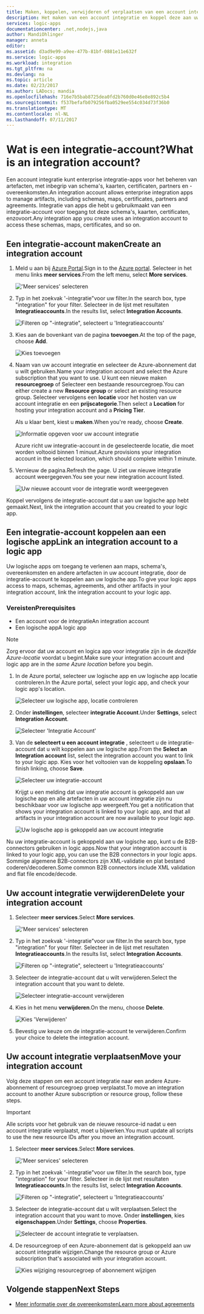 ```yaml
---
title: Maken, koppelen, verwijderen of verplaatsen van een account integratie in Azure logic apps | Microsoft Docs
description: Het maken van een account integratie en koppel deze aan uw logische apps
services: logic-apps
documentationcenter: .net,nodejs,java
author: MandiOhlinger
manager: anneta
editor: 
ms.assetid: d3ad9e99-a9ee-477b-81bf-0881e11e632f
ms.service: logic-apps
ms.workload: integration
ms.tgt_pltfrm: na
ms.devlang: na
ms.topic: article
ms.date: 02/23/2017
ms.author: LADocs; mandia
ms.openlocfilehash: 716e7b5bab8725dea0fd2b760d0e46e8e892c5b4
ms.sourcegitcommit: f537befafb079256fba0529ee554c034d73f36b0
ms.translationtype: MT
ms.contentlocale: nl-NL
ms.lasthandoff: 07/11/2017
---
```

# <a name="what-is-an-integration-account"></a><span data-ttu-id="a159d-103">Wat is een integratie-account?</span><span class="sxs-lookup"><span data-stu-id="a159d-103">What is an integration account?</span></span>

<span data-ttu-id="a159d-104">Een account integratie kunt enterprise integratie-apps voor het beheren van artefacten, met inbegrip van schema's, kaarten, certificaten, partners en -overeenkomsten.</span><span class="sxs-lookup"><span data-stu-id="a159d-104">An integration account allows enterprise integration apps to manage artifacts, including schemas, maps, certificates, partners and agreements.</span></span> <span data-ttu-id="a159d-105">Integratie van apps die hebt u gebruikmaakt van een integratie-account voor toegang tot deze schema's, kaarten, certificaten, enzovoort.</span><span class="sxs-lookup"><span data-stu-id="a159d-105">Any integration app you create uses an integration account to access these schemas, maps, certificates, and so on.</span></span>

## <a name="create-an-integration-account"></a><span data-ttu-id="a159d-106">Een integratie-account maken</span><span class="sxs-lookup"><span data-stu-id="a159d-106">Create an integration account</span></span>

1.  <span data-ttu-id="a159d-107">Meld u aan bij [Azure Portal](http://portal.azure.com "Azure Portal").</span><span class="sxs-lookup"><span data-stu-id="a159d-107">Sign in to the [Azure portal](http://portal.azure.com "Azure portal").</span></span> <span data-ttu-id="a159d-108">Selecteer in het menu links **meer services**.</span><span class="sxs-lookup"><span data-stu-id="a159d-108">From the left menu, select **More services**.</span></span>

    !['Meer services' selecteren](./media/logic-apps-enterprise-integration-accounts/account-1.png)

2. <span data-ttu-id="a159d-110">Typ in het zoekvak '-integratie"voor uw filter.</span><span class="sxs-lookup"><span data-stu-id="a159d-110">In the search box, type "integration" for your filter.</span></span> <span data-ttu-id="a159d-111">Selecteer in de lijst met resultaten **Integratieaccounts**.</span><span class="sxs-lookup"><span data-stu-id="a159d-111">In the results list, select **Integration Accounts**.</span></span>

    ![Filteren op "-integratie", selecteert u 'Integratieaccounts'](./media/logic-apps-enterprise-integration-accounts/account-2.png)  

3. <span data-ttu-id="a159d-113">Kies aan de bovenkant van de pagina **toevoegen**.</span><span class="sxs-lookup"><span data-stu-id="a159d-113">At the top of the page, choose **Add**.</span></span>

    ![Kies toevoegen](./media/logic-apps-enterprise-integration-accounts/account-3.png)

4. <span data-ttu-id="a159d-115">Naam van uw account integratie en selecteer de Azure-abonnement dat u wilt gebruiken.</span><span class="sxs-lookup"><span data-stu-id="a159d-115">Name your integration account and select the Azure subscription that you want to use.</span></span> <span data-ttu-id="a159d-116">U kunt een nieuwe maken **resourcegroep** of Selecteer een bestaande resourcegroep.</span><span class="sxs-lookup"><span data-stu-id="a159d-116">You can either create a new **Resource group** or select an existing resource group.</span></span> <span data-ttu-id="a159d-117">Selecteer vervolgens een **locatie** voor het hosten van uw account integratie en een **prijscategorie**.</span><span class="sxs-lookup"><span data-stu-id="a159d-117">Then select a **Location** for hosting your integration account and a **Pricing Tier**.</span></span> 

    <span data-ttu-id="a159d-118">Als u klaar bent, kiest u **maken**.</span><span class="sxs-lookup"><span data-stu-id="a159d-118">When you're ready, choose **Create**.</span></span>

    ![Informatie opgeven voor uw account integratie](./media/logic-apps-enterprise-integration-accounts/account-4.png)

    <span data-ttu-id="a159d-120">Azure richt uw integratie-account in de geselecteerde locatie, die moet worden voltooid binnen 1 minuut.</span><span class="sxs-lookup"><span data-stu-id="a159d-120">Azure provisions your integration account  in the selected location, which should complete within 1 minute.</span></span>

5. <span data-ttu-id="a159d-121">Vernieuw de pagina.</span><span class="sxs-lookup"><span data-stu-id="a159d-121">Refresh the page.</span></span> <span data-ttu-id="a159d-122">U ziet uw nieuwe integratie account weergegeven.</span><span class="sxs-lookup"><span data-stu-id="a159d-122">You see your new integration account listed.</span></span>

    ![Uw nieuwe account voor de integratie wordt weergegeven](./media/logic-apps-enterprise-integration-accounts/account-5.png) 

<span data-ttu-id="a159d-124">Koppel vervolgens de integratie-account dat u aan uw logische app hebt gemaakt.</span><span class="sxs-lookup"><span data-stu-id="a159d-124">Next, link the integration account that you created to your logic app.</span></span> 

## <a name="link-an-integration-account-to-a-logic-app"></a><span data-ttu-id="a159d-125">Een integratie-account koppelen aan een logische app</span><span class="sxs-lookup"><span data-stu-id="a159d-125">Link an integration account to a logic app</span></span>

<span data-ttu-id="a159d-126">Uw logische apps om toegang te verlenen aan maps, schema's, overeenkomsten en andere artefacten in uw account integratie, door de integratie-account te koppelen aan uw logische app.</span><span class="sxs-lookup"><span data-stu-id="a159d-126">To give your logic apps access to maps, schemas, agreements, and other artifacts in your integration account, link the integration account to your logic app.</span></span>

### <a name="prerequisites"></a><span data-ttu-id="a159d-127">Vereisten</span><span class="sxs-lookup"><span data-stu-id="a159d-127">Prerequisites</span></span>

* <span data-ttu-id="a159d-128">Een account voor de integratie</span><span class="sxs-lookup"><span data-stu-id="a159d-128">An integration account</span></span>
* <span data-ttu-id="a159d-129">Een logische app</span><span class="sxs-lookup"><span data-stu-id="a159d-129">A logic app</span></span>

> [!NOTE] 
> <span data-ttu-id="a159d-130">Zorg ervoor dat uw account en logica app voor integratie zijn in de *dezelfde Azure-locatie* voordat u begint.</span><span class="sxs-lookup"><span data-stu-id="a159d-130">Make sure your integration account and logic app are in the *same Azure location* before you begin.</span></span>


1. <span data-ttu-id="a159d-131">In de Azure portal, selecteer uw logische app en uw logische app locatie controleren.</span><span class="sxs-lookup"><span data-stu-id="a159d-131">In the Azure portal, select your logic app, and check your logic app's location.</span></span>

    ![Selecteer uw logische app, locatie controleren](./media/logic-apps-enterprise-integration-accounts/linkaccount-1.png)

2. <span data-ttu-id="a159d-133">Onder **instellingen**, selecteer **integratie Account**.</span><span class="sxs-lookup"><span data-stu-id="a159d-133">Under **Settings**, select **Integration Account**.</span></span>

    ![Selecteer 'Integratie Account'](./media/logic-apps-enterprise-integration-accounts/linkaccount-2.png)

3. <span data-ttu-id="a159d-135">Van de **selecteert u een account integratie** , selecteert u de integratie-account dat u wilt koppelen aan uw logische app.</span><span class="sxs-lookup"><span data-stu-id="a159d-135">From the **Select an Integration account** list, select the integration account you want to link to your logic app.</span></span> <span data-ttu-id="a159d-136">Kies voor het voltooien van de koppeling **opslaan**.</span><span class="sxs-lookup"><span data-stu-id="a159d-136">To finish linking, choose **Save**.</span></span>

    ![Selecteer uw integratie-account](./media/logic-apps-enterprise-integration-accounts/linkaccount-3.png)

    <span data-ttu-id="a159d-138">Krijgt u een melding dat uw integratie account is gekoppeld aan uw logische app en alle artefacten in uw account integratie zijn nu beschikbaar voor uw logische app weergeeft.</span><span class="sxs-lookup"><span data-stu-id="a159d-138">You get a notification that shows your integration account is linked to your logic app,  and that all artifacts in your integration account are now available to your logic app.</span></span>

    ![Uw logische app is gekoppeld aan uw account integratie](./media/logic-apps-enterprise-integration-accounts/linkaccount-5.png)

<span data-ttu-id="a159d-140">Nu uw integratie-account is gekoppeld aan uw logische app, kunt u de B2B-connectors gebruiken in logic apps.</span><span class="sxs-lookup"><span data-stu-id="a159d-140">Now that your integration account is linked to your logic app, you can use the B2B connectors in your logic apps.</span></span> <span data-ttu-id="a159d-141">Sommige algemene B2B-connectors zijn XML-validatie en plat bestand coderen/decoderen.</span><span class="sxs-lookup"><span data-stu-id="a159d-141">Some common B2B connectors include XML validation and flat file encode/decode.</span></span>  

## <a name="delete-your-integration-account"></a><span data-ttu-id="a159d-142">Uw account integratie verwijderen</span><span class="sxs-lookup"><span data-stu-id="a159d-142">Delete your integration account</span></span>

1. <span data-ttu-id="a159d-143">Selecteer **meer services**.</span><span class="sxs-lookup"><span data-stu-id="a159d-143">Select **More services**.</span></span>

    !['Meer services' selecteren](./media/logic-apps-enterprise-integration-accounts/account-1.png)

2. <span data-ttu-id="a159d-145">Typ in het zoekvak '-integratie"voor uw filter.</span><span class="sxs-lookup"><span data-stu-id="a159d-145">In the search box, type "integration" for your filter.</span></span> <span data-ttu-id="a159d-146">Selecteer in de lijst met resultaten **Integratieaccounts**.</span><span class="sxs-lookup"><span data-stu-id="a159d-146">In the results list, select **Integration Accounts**.</span></span>

    ![Filteren op "-integratie", selecteert u 'Integratieaccounts'](./media/logic-apps-enterprise-integration-accounts/account-2.png)  

3. <span data-ttu-id="a159d-148">Selecteer de integratie-account dat u wilt verwijderen.</span><span class="sxs-lookup"><span data-stu-id="a159d-148">Select the integration account that you want to delete.</span></span>

    ![Selecteer integratie-account verwijderen](./media/logic-apps-enterprise-integration-accounts/account-5.png)

4. <span data-ttu-id="a159d-150">Kies in het menu **verwijderen**.</span><span class="sxs-lookup"><span data-stu-id="a159d-150">On the menu, choose **Delete**.</span></span>

    ![Kies 'Verwijderen'](./media/logic-apps-enterprise-integration-accounts/delete.png)

5. <span data-ttu-id="a159d-152">Bevestig uw keuze om de integratie-account te verwijderen.</span><span class="sxs-lookup"><span data-stu-id="a159d-152">Confirm your choice to delete the integration account.</span></span>

## <a name="move-your-integration-account"></a><span data-ttu-id="a159d-153">Uw account integratie verplaatsen</span><span class="sxs-lookup"><span data-stu-id="a159d-153">Move your integration account</span></span>

<span data-ttu-id="a159d-154">Volg deze stappen om een account integratie naar een andere Azure-abonnement of resourcegroep groep verplaatst.</span><span class="sxs-lookup"><span data-stu-id="a159d-154">To move an integration account to another Azure subscription or resource group, follow these steps.</span></span>

> [!IMPORTANT]
> <span data-ttu-id="a159d-155">Alle scripts voor het gebruik van de nieuwe resource-id nadat u een account integratie verplaatst, moet u bijwerken.</span><span class="sxs-lookup"><span data-stu-id="a159d-155">You must update all scripts to use the new resource IDs after you move an integration account.</span></span>

1. <span data-ttu-id="a159d-156">Selecteer **meer services**.</span><span class="sxs-lookup"><span data-stu-id="a159d-156">Select **More services**.</span></span>

    !['Meer services' selecteren](./media/logic-apps-enterprise-integration-accounts/account-1.png)

2. <span data-ttu-id="a159d-158">Typ in het zoekvak '-integratie"voor uw filter.</span><span class="sxs-lookup"><span data-stu-id="a159d-158">In the search box, type "integration" for your filter.</span></span> <span data-ttu-id="a159d-159">Selecteer in de lijst met resultaten **Integratieaccounts**.</span><span class="sxs-lookup"><span data-stu-id="a159d-159">In the results list, select **Integration Accounts**.</span></span>

    ![Filteren op "-integratie", selecteert u 'Integratieaccounts'](./media/logic-apps-enterprise-integration-accounts/account-2.png)

3. <span data-ttu-id="a159d-161">Selecteer de integratie-account dat u wilt verplaatsen.</span><span class="sxs-lookup"><span data-stu-id="a159d-161">Select the integration account that you want to move.</span></span> <span data-ttu-id="a159d-162">Onder **instellingen**, kies **eigenschappen**.</span><span class="sxs-lookup"><span data-stu-id="a159d-162">Under **Settings**, choose **Properties**.</span></span>

    ![Selecteer de account integratie te verplaatsen.](./media/logic-apps-enterprise-integration-accounts/move.png)

5. <span data-ttu-id="a159d-165">De resourcegroep of een Azure-abonnement dat is gekoppeld aan uw account integratie wijzigen.</span><span class="sxs-lookup"><span data-stu-id="a159d-165">Change the resource group or Azure subscription that's associated with your integration account.</span></span>

    ![Kies wijziging resourcegroep of abonnement wijzigen](./media/logic-apps-enterprise-integration-accounts/move-2.png)

## <a name="next-steps"></a><span data-ttu-id="a159d-167">Volgende stappen</span><span class="sxs-lookup"><span data-stu-id="a159d-167">Next Steps</span></span>
* [<span data-ttu-id="a159d-168">Meer informatie over de overeenkomsten</span><span class="sxs-lookup"><span data-stu-id="a159d-168">Learn more about agreements</span></span>](../logic-apps/logic-apps-enterprise-integration-agreements.md "meer informatie over enterprise integration-overeenkomsten")  

